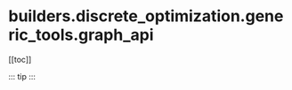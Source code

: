 # builders.discrete_optimization.generic_tools.graph_api

[[toc]]

::: tip
<skdecide-summary></skdecide-summary>
:::

